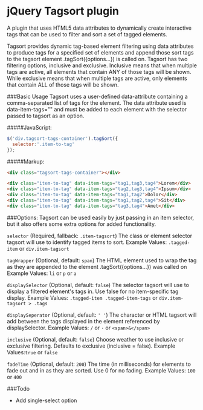 # jQuery Tagsort plugin
A plugin that uses HTML5 data attributes to dynamically create interactive tags that can be used to filter and sort a set of tagged elements.


Tagsort provides dynamic tag-based element filtering using data attributes to produce tags for a specified set of elements and append those sort tags to the tagsort element .tagSort({options...}) is called on. Tagsort has two filtering options, inclusive and exclusive. Inclusive means that when multiple tags are active, all elements that contain ANY of those tags will be shown. While exclusive means that when multiple tags are active, only elements that contain ALL of those tags will be shown.



###Basic Usage
Tagsort uses a user-defined data-attribute containing a comma-separated list of tags for the element. The data attribute used is data-item-tags="" and must be added to each element with the selector passed to tagsort as an option.


#####JavaScript:
```javascript
$('div.tagsort-tags-container').tagSort({
  selector:'.item-to-tag'
});
```


#####Markup:
```html
<div class="tagsort-tags-container"></div>

<div class="item-to-tag" data-item-tags="tag1,tag3,tag4">Lorem</div>
<div class="item-to-tag" data-item-tags="tag2,tag3,tag4">Ipsum</div>
<div class="item-to-tag" data-item-tags="tag1,tag2">Dolor</div>
<div class="item-to-tag" data-item-tags="tag1,tag2,tag4">Sit</div>
<div class="item-to-tag" data-item-tags="tag3,tag4">Amet</div>
```



###Options:
Tagsort can be used easily by just passing in an item selector, but it also offers some extra options for added functionality.


`selector` (Required, fallback: `.item-tagsort`)
The class or element selector tagsort will use to identify tagged items to sort.
Example Values: `.tagged-item` or `div.item-tagsort`


`tagWrapper` (Optional, default: `span`)
The HTML element used to wrap the tag as they are appended to the element .tagSort({options...}) was called on
Example Values: `li` or `p` or `a`


`displaySelector` (Optional, default: `false`)
The selector tagsort will use to display a filtered element's tags in. Use false for no item-specific tag display.
Example Values: `.tagged-item .tagged-item-tags` or `div.item-tagsort > .tags`


`displaySeperator` (Optional, default: `' '`)
The character or HTML tagsort will add between the tags displayed in the element referenced by displaySelector.
Example Values: `/` or `·` or `<span>&</span>`


`inclusive` (Optional, default: `false`)
Choose weather to use inclusive or exclusive filtering. Defaults to exclusive (inclusive = false).
Example Values:```true``` or ```false```


`fadeTime` (Optional, default: `200`)
The time (in milliseconds) for elements to fade out and in as they are sorted. Use 0 for no fading.
Example Values: `100` or `400`



###Todo
* Add single-select option
